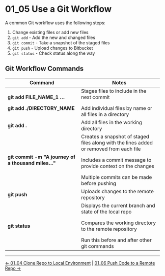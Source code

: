 # 01_05 Use a Git Workflow

A common Git workflow uses the following steps:

1. Change existing files or add new files
1. `git add`    - Add the new and changed files
1. `git commit` - Take a snapshot of the staged files
1. `git push`   - Upload changes to Bitbucket
1. `git status` - Check status along the way

## Git Workflow Commands
|Command|Notes|
|-------|-----|
|**git add FILE_NAME_1 …**</p>**git add ./DIRECTORY_NAME**|Stages files to include in the next commit</p>Add individual files by name or all files in a directory|
|**git add .**|Add all files in the working directory|
|**git commit -m "A journey of a thousand miles…"**|Creates a snapshot of staged files along with the lines added or removed from each file</p>Includes a commit message to provide context on the changes</p>Multiple commits can be made before pushing|
|**git push**|Uploads changes to the remote repository|
|**git status**|Displays the current branch and state of the local repo</p>Compares the working directory to the remote repository</p>Run this before and after other git commands|


<!-- FooterStart -->
---
[← 01_04 Clone Repo to Local Environment](../01_04_clone_repo_to_local_environment/README.md) | [01_06 Push Code to a Remote Repo →](../01_06_push_code_to_a_remote_repo/README.md)
<!-- FooterEnd -->
